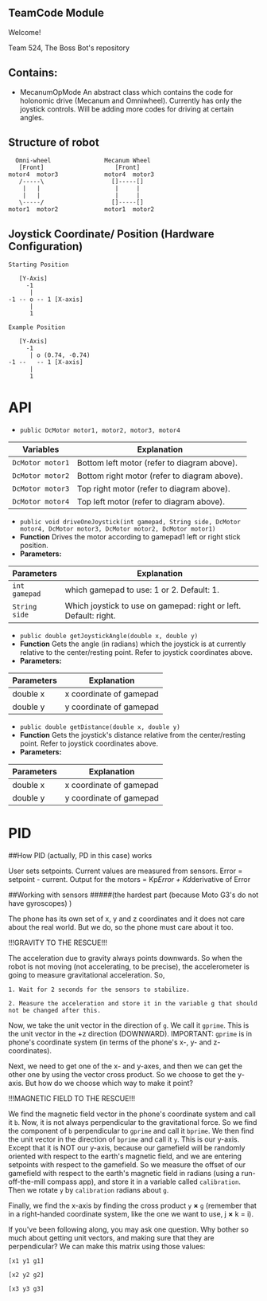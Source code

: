 ## TeamCode Module

Welcome!

Team 524, The Boss Bot's repository

## Contains:

* MecanumOpMode
An abstract class which contains the code for holonomic drive (Mecanum and Omniwheel). Currently
has only the joystick controls. Will be adding more codes for driving at certain angles.

## Structure of robot

```
  Omni-wheel               Mecanum Wheel
   [Front]                    [Front]
motor4  motor3             motor4  motor3
   /-----\                   []-----[]
    |   |                     |     |
    |   |                     |     |
   \-----/                   []-----[]
motor1  motor2             motor1  motor2
```

## Joystick Coordinate/ Position (Hardware Configuration)

```
Starting Position

   [Y-Axis]
     -1
      |
-1 -- o -- 1 [X-axis]
      |
      1

Example Position

   [Y-Axis]
     -1
      | o (0.74, -0.74)
-1 --   -- 1 [X-axis]
      |
      1
```

# API
* `public DcMotor motor1, motor2, motor3, motor4`

 Variables | Explanation
 --- | ---
 `DcMotor motor1` | Bottom left motor (refer to diagram above).
 `DcMotor motor2` | Bottom right motor (refer to diagram above).
 `DcMotor motor3` | Top right motor (refer to diagram above).
 `DcMotor motor4` | Top left motor (refer to diagram above).

* `public void driveOneJoystick(int gamepad, String side, DcMotor motor4, DcMotor motor3, DcMotor motor2, DcMotor motor1)`
 * **Function** Drives the motor according to gamepad1 left or right stick position.
 * **Parameters:**

 Parameters | Explanation
 --- | ---
 `int gamepad` | which gamepad to use: 1 or 2. Default: 1.
 `String side` | Which joystick to use on gamepad: right or left. Default: right.


* `public double getJoystickAngle(double x, double y)`
 * **Function** Gets the angle (in radians) which the joystick is at currently relative to the center/resting point. Refer to joystick coordinates above.
 * **Parameters:**

 Parameters | Explanation
  --- | ---
  double x | x coordinate of gamepad
  double y | y coordinate of gamepad

* `public double getDistance(double x, double y)`
 * **Function** Gets the joystick's distance relative from the center/resting point. Refer to joystick coordinates above.
 * **Parameters:**

 Parameters | Explanation
  --- | ---
  double x | x coordinate of gamepad
  double y | y coordinate of gamepad


  # PID

  ##How PID (actually, PD in this case) works

  User sets setpoints.
  Current values are measured from sensors.
  Error = setpoint - current.
  Output for the motors = Kp*Error + Kd*derivative of Error

  ##Working with sensors
  #####(the hardest part (because Moto G3's do not have gyroscopes) )

  The phone has its own set of x, y and z coordinates and it does not care about the real world. But we do,
  so the phone must care about it too.

  !!!GRAVITY TO THE RESCUE!!!

  The acceleration due to gravity always points downwards. So when the robot is not moving (not accelerating, to be precise),
  the accelerometer is going to measure gravitational acceleration. So,

    1. Wait for 2 seconds for the sensors to stabilize.

    2. Measure the acceleration and store it in the variable g that should not be changed after this.

  Now, we take the unit vector in the direction of `g`. We call it `gprime`. This is the unit vector in the +z direction (DOWNWARD).
  IMPORTANT: `gprime` is in phone's coordinate system (in terms of the phone's x-, y- and z-coordinates).

  Next, we need to get one of the x- and y-axes, and then we can get the other one by using the vector cross product.
  So we choose to get the y-axis. But how do we choose which way to make it point?

  !!!MAGNETIC FIELD TO THE RESCUE!!!

  We find the magnetic field vector in the phone's coordinate system and call it `b`. Now, it is not always perpendicular
  to the gravitational force. So we find the component of `b` perpendicular to `gprime` and call it `bprime`. We then find the
  unit vector in the direction of `bprime` and call it `y`. This is our y-axis. Except that it is NOT our y-axis, because our
  gamefield will be randomly oriented with respect to the earth's magnetic field, and we are entering setpoints
  with respect to the gamefield. So we measure the offset of our gamefield with respect to the earth's magnetic field
  in radians (using a run-off-the-mill compass app), and store it in a variable called `calibration`. Then we rotate
  `y` by `calibration` radians about `g`.

  Finally, we find the x-axis by finding the cross product `y` **×** `g` (remember that in a right-handed coordinate system, like the
  one we want to use, j **×** k = i).

  If you've been following along, you may ask one question. Why bother so much about getting unit vectors, and making
  sure that they are perpendicular? We can make this matrix using those values:

   ```
   [x1 y1 g1]

   [x2 y2 g2]

   [x3 y3 g3]
   ```

